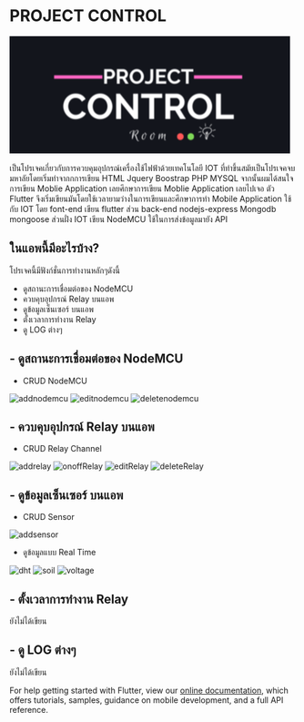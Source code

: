 # PROJECT CONTROL
![image](images/mylogo.png)

เป็นโปรเจคเกี่ยวกับการควบคุมอุปกรณ์เครื่องใช้ไฟฟ้าด้วยเทคโนโลยี IOT ที่ทำขึ้นสมัยเป็นโปรเจคจบมหาลัยโดยเริ่มทำจากกการเขียน HTML Jquery Boostrap PHP MYSQL จากนั้นผมได้สนใจการเขียน Moblie Application เลยศึกษาการเขียน Moblie Application เลยไปเจอ ตัว Flutter จึงเริ่มเขียนมันโดยใช้เวลายามว่างในการเขียนและศึกษาการทำ Mobile Application ใช้กับ IOT โดย font-end เขียน flutter ส่วน back-end nodejs-express Mongodb mongoose ส่วนฝั่ง IOT เขียน NodeMCU ใช้ในการส่งข้อมูลมายัง API

## ในแอพนี้มีอะไรบ้าง?

โปรเจคนี้มีฟังก์ชั่นการทำงานหลักๆดังนี้

- ดูสถานะการเชื่อมต่อของ NodeMCU
- ควบคุบอุปกรณ์ Relay บนแอพ
- ดูข้อมูลเซ็นเซอร์ บนแอพ
- ตั้งเวลาการทำงาน Relay
- ดู LOG ต่างๆ

## - ดูสถานะการเชื่อมต่อของ NodeMCU
- CRUD NodeMCU

![addnodemcu](https://media.giphy.com/media/M0fC6kfFEIMsipKklO/giphy.gif) ![editnodemcu](https://media.giphy.com/media/WO8ZUNNVuJ2FIMeAjk/giphy.gif) ![deletenodemcu](https://media.giphy.com/media/NaGvR44aNipJdg69r6/giphy.gif)

## - ควบคุบอุปกรณ์ Relay บนแอพ
- CRUD Relay Channel


![addrelay](https://media.giphy.com/media/UQJQ7SnU3Q6JH4p26l/giphy.gif) ![onoffRelay](https://media.giphy.com/media/eYchH3LGMBYUC6qXWF/giphy.gif) ![editRelay](https://media.giphy.com/media/6LwgxHzU1jtp5UMuqH/giphy.gif) ![deleteRelay](https://media.giphy.com/media/OoDiDkUfosfg8uDJyU/giphy.gif)

## - ดูข้อมูลเซ็นเซอร์ บนแอพ

- CRUD Sensor

![addsensor](https://media.giphy.com/media/oK6mN30NAHYkA6zeiG/giphy.gif)

- ดูข้อมูลแบบ Real Time


![dht](https://media.giphy.com/media/7e0SrtVpptktkIxGFJ/giphy.gif) ![soil](https://media.giphy.com/media/pLL9akXGK8ArHeXkp4/giphy.gif) ![voltage](https://media.giphy.com/media/Z9TPDlfh0LfVhw9npx/giphy.gif)

## - ตั้งเวลาการทำงาน Relay
ยังไม่ได้เขียน

## - ดู LOG ต่างๆ
ยังไม่ได้เขียน

For help getting started with Flutter, view our
[online documentation](https://flutter.dev/docs), which offers tutorials,
samples, guidance on mobile development, and a full API reference.
